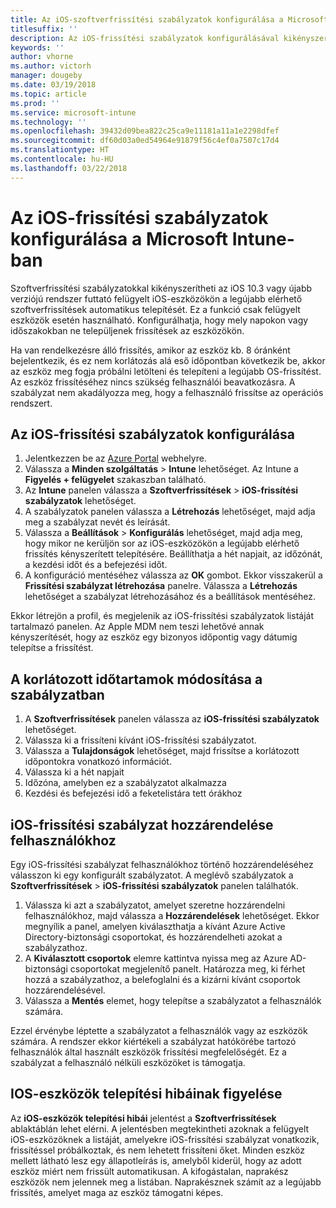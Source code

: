 ```yaml
---
title: Az iOS-szoftverfrissítési szabályzatok konfigurálása a Microsoft Intune-ban
titlesuffix: ''
description: Az iOS-frissítési szabályzatok konfigurálásával kikényszeríti a felügyelt iOS-eszközökön a legújabb elérhető szoftverfrissítések automatikus telepítését.
keywords: ''
author: vhorne
ms.author: victorh
manager: dougeby
ms.date: 03/19/2018
ms.topic: article
ms.prod: ''
ms.service: microsoft-intune
ms.technology: ''
ms.openlocfilehash: 39432d09bea822c25ca9e11181a11a1e2298dfef
ms.sourcegitcommit: df60d03a0ed54964e91879f56c4ef0a7507c17d4
ms.translationtype: HT
ms.contentlocale: hu-HU
ms.lasthandoff: 03/22/2018
---
```

# <a name="configure-ios-update-policies-in-microsoft-intune"></a>Az iOS-frissítési szabályzatok konfigurálása a Microsoft Intune-ban

Szoftverfrissítési szabályzatokkal kikényszerítheti az iOS 10.3 vagy újabb verziójú rendszer futtató felügyelt iOS-eszközökön a legújabb elérhető szoftverfrissítések automatikus telepítését. Ez a funkció csak felügyelt eszközök esetén használható. Konfigurálhatja, hogy mely napokon vagy időszakokban ne települjenek frissítések az eszközökön. 

Ha van rendelkezésre álló frissítés, amikor az eszköz kb. 8 óránként bejelentkezik, és ez nem korlátozás alá eső időpontban következik be, akkor az eszköz meg fogja próbálni letölteni és telepíteni a legújabb OS-frissítést. Az eszköz frissítéséhez nincs szükség felhasználói beavatkozásra. A szabályzat nem akadályozza meg, hogy a felhasználó frissítse az operációs rendszert.

## <a name="configure-the-ios-update-policy"></a>Az iOS-frissítési szabályzatok konfigurálása
1. Jelentkezzen be az [Azure Portal](https://portal.azure.com) webhelyre.
2. Válassza a **Minden szolgáltatás** > **Intune** lehetőséget. Az Intune a **Figyelés + felügyelet** szakaszban található.
3. Az **Intune** panelen válassza a **Szoftverfrissítések** > **iOS-frissítési szabályzatok** lehetőséget.
4. A szabályzatok panelen válassza a **Létrehozás** lehetőséget, majd adja meg a szabályzat nevét és leírását.
5. Válassza a **Beállítások** > **Konfigurálás** lehetőséget, majd adja meg, hogy mikor ne kerüljön sor az iOS-eszközökön a legújabb elérhető frissítés kényszerített telepítésére. Beállíthatja a hét napjait, az időzónát, a kezdési időt és a befejezési időt.
6. A konfiguráció mentéséhez válassza az **OK** gombot. Ekkor visszakerül a **Frissítési szabályzat létrehozása** panelre. Válassza a **Létrehozás** lehetőséget a szabályzat létrehozásához és a beállítások mentéséhez.

Ekkor létrejön a profil, és megjelenik az iOS-frissítési szabályzatok listáját tartalmazó panelen. Az Apple MDM nem teszi lehetővé annak kényszerítését, hogy az eszköz egy bizonyos időpontig vagy dátumig telepítse a frissítést. 

## <a name="change-the-restricted-times-for-the-policy"></a>A korlátozott időtartamok módosítása a szabályzatban

1.  A **Szoftverfrissítések** panelen válassza az **iOS-frissítési szabályzatok** lehetőséget.
2.  Válassza ki a frissíteni kívánt iOS-frissítési szabályzatot.
3.  Válassza a **Tulajdonságok** lehetőséget, majd frissítse a korlátozott időpontokra vonatkozó információt.
4.  Válassza ki a hét napjait
5.  Időzóna, amelyben ez a szabályzatot alkalmazza
6.  Kezdési és befejezési idő a feketelistára tett órákhoz

## <a name="assign-an-ios-update-policy-to-users"></a>iOS-frissítési szabályzat hozzárendelése felhasználókhoz

Egy iOS-frissítési szabályzat felhasználókhoz történő hozzárendeléséhez válasszon ki egy konfigurált szabályzatot. A meglévő szabályzatok a **Szoftverfrissítések** > **iOS-frissítési szabályzatok** panelen találhatók.

1. Válassza ki azt a szabályzatot, amelyet szeretne hozzárendelni felhasználókhoz, majd válassza a **Hozzárendelések** lehetőséget. Ekkor megnyílik a panel, amelyen kiválaszthatja a kívánt Azure Active Directory-biztonsági csoportokat, és hozzárendelheti azokat a szabályzathoz.
2. A **Kiválasztott csoportok** elemre kattintva nyissa meg az Azure AD-biztonsági csoportokat megjelenítő panelt. Határozza meg, ki férhet hozzá a szabályzathoz, a belefoglalni és a kizárni kívánt csoportok hozzárendelésével.
3. Válassza a **Mentés** elemet, hogy telepítse a szabályzatot a felhasználók számára.

Ezzel érvénybe léptette a szabályzatot a felhasználók vagy az eszközök számára. A rendszer ekkor kiértékeli a szabályzat hatókörébe tartozó felhasználók által használt eszközök frissítési megfelelőségét. Ez a szabályzat a felhasználó nélküli eszközöket is támogatja.

## <a name="monitor-ios-device-installation-failures"></a>IOS-eszközök telepítési hibáinak figyelése
<!-- 1352223 -->
Az **iOS-eszközök telepítési hibái** jelentést a **Szoftverfrissítések** ablaktáblán lehet elérni. A jelentésben megtekintheti azoknak a felügyelt iOS-eszközöknek a listáját, amelyekre iOS-frissítési szabályzat vonatkozik, frissítéssel próbálkoztak, és nem lehetett frissíteni őket. Minden eszköz mellett látható lesz egy állapotleírás is, amelyből kiderül, hogy az adott eszköz miért nem frissült automatikusan. A kifogástalan, naprakész eszközök nem jelennek meg a listában. Naprakésznek számít az a legújabb frissítés, amelyet maga az eszköz támogatni képes.
